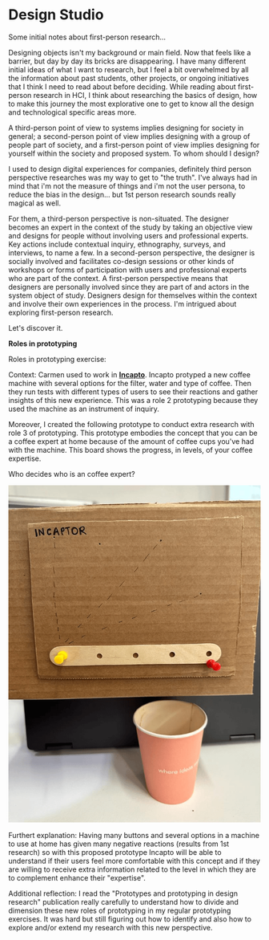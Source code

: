 # Design Studio

Some initial notes about first-person research...

Designing objects isn't my background or main field. Now that feels like a barrier, but day by day its bricks are disappearing. I have many different initial ideas of what I want to research, but I feel a bit overwhelmed by all the information about past students, other projects, or ongoing initiatives that I think I need to read about before deciding. While reading about first-person research in HCI, I think about researching the basics of design, how to make this journey the most explorative one to get to know all the design and technological specific areas more.

A third-person point of view to systems implies designing for society in general; a second-person point of view implies designing with a group of people part of society, and a first-person point of view implies designing for yourself within the society and proposed system. To whom should I design?

I used to design digital experiences for companies, definitely third person perspective researches was my way to get to "the truth". I've always had in mind that i'm not the measure of things and i'm not the user persona, to reduce the bias in the design... but 1st person research sounds really magical as well. 

For them, a third-person perspective is non-situated. The designer becomes an expert in the context of the study by taking an objective view and designs for people without involving users and professional experts. Key actions include contextual inquiry, ethnography, surveys, and interviews, to name a few. In a second-person perspective, the designer is socially involved and facilitates co-design sessions or other kinds of workshops or forms of participation with users and professional experts who are part of the context. A first-person perspective means that designers are personally involved since they are part of and actors in the system object of study. Designers design for themselves within the context and involve their own experiences in the process. 
I'm intrigued about exploring first-person research. 

Let's discover it. 

**Roles in prototyping**

Roles in prototyping exercise: 

Context: Carmen used to work in **[Incapto](https://incapto.com/?utm_term=incapto%20coffee&utm_campaign=%5BES%5D%20-%20BRAND%20-%20OK&utm_source=adwords&utm_medium=ppc&hsa_acc=3301245231&hsa_cam=20333415320&hsa_grp=150113872719&hsa_ad=664449375970&hsa_src=g&hsa_tgt=kwd-931450959115&hsa_kw=incapto%20coffee&hsa_mt=e&hsa_net=adwords&hsa_ver=3&gclid=CjwKCAjwp8OpBhAFEiwAG7NaEvRY9zEra_wF2MrcB8SFeBBdFup1Mkwc2xGWC-dOYauhzTOLUKURGhoC8DAQAvD_BwE)**. Incapto protyped a new coffee machine with several options for the filter, water and type of coffee. Then they run tests with different types of users to see their reactions and gather insights of this new experience. This was a role 2 prototyping because they used the machine as an instrument of inquiry.


Moreover, I created the following prototype to conduct extra research with role 3 of prototyping. This prototype embodies the concept that you can be a coffee expert at home because of the amount of coffee cups you've had with the machine. This board shows the progress, in levels, of your coffee expertise. 

Who decides who is an coffee expert?

![Gif that shows prototype](<../images/gifs/gifmaker_me (2).gif>)

Furthert explanation: Having many buttons and several options in a machine to use at home has given many negative reactions (results from 1st research) so with this proposed prototype Incapto will be able to understand if their users feel more comfortable with this concept and if they are willing to receive extra information related to the level in which they are to complement enhance their "expertise". 

Additional reflection: 
I read the "Prototypes and prototyping in design research" publication really carefully to understand how to divide and dimension these new roles of prototyping in my regular prototyping exercises. It was hard but still figuring out how to identify and also how to explore and/or extend my research with this new perspective. 



